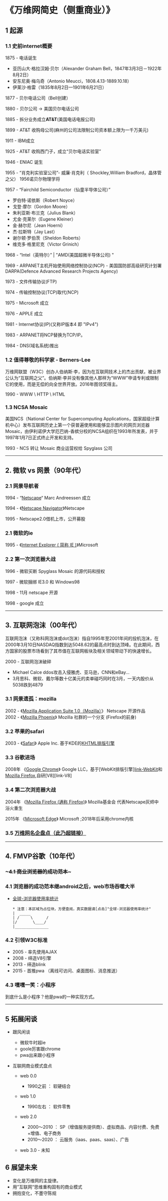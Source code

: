 # 《万维网简史（侧重商业）》

## 1 起源

### 1.1 史前internet概要

1875 - 电话诞生

- 亚历山大·格拉汉姆·贝尔（Alexander Graham Bell，1847年3月3日－1922年8月2日）
- 安东尼奥·梅乌奇（Antonio Meucci，1808.4.13-1889.10.18）
- 伊莱沙·格雷（1835年8月2日—1901年6月21日）

1877 - 贝尔电话公司（Bell创建）  

1880 - 贝尔公司 -> 美国贝尔电话公司  

1885 - 拆分业务成立**AT&T**(美国电话电报公司)  

1899 - AT&T 收购母公司(麻州的公司法限制公司资本额上限为一千万美元)  

1911 - IBM成立  

1925 - AT&T 收购西门子，成立“贝尔电话实验室”  

1946 - ENIAC 诞生

1955 - “肖克利实验室公司”- 威廉·肖克利（ Shockley,William Bradford，晶体管之父）  1956诺贝尔物理学将

1957 - “Fairchild Semiconductor（仙童半导体公司）”  

- 罗伯特·诺依斯（Robert Noyce）
- 戈登·摩尔（Gordon Moore）
- 朱利亚斯·布兰克（Julius Blank）
- 尤金·克莱尔（Eugene Kleiner）
- 金·赫尔尼（Jean Hoerni）
- 杰·拉斯特（Jay Last）
- 谢尔顿·罗伯茨（Sheldon Roberts）
- 维克多·格里尼克（Victor Grinich）

1968 - “Intel（英特尔）” | "AMD(美国超微半导体公司) "

1969 - ARPANET主机开始使用网络控制协议(NCP)
        - 美国国防部高级研究计划署DARPA(Defence Advanced Research Projects Agency)

1973 - 文件传输协议(FTP)  

1974 - 传输控制协议(TCP)取代(NCP)  

1975 - Microsoft 成立  

1976 - APPLE 成立

1981 - Internet协议(IP)(又称IP版本4 即 "IPv4")  

1983 - ARPANET将NCP替换为TCP/IP。

1984 - DNS(域名系统)推出

### 1.2 值得尊敬的科学家 - Berners-Lee

万维网联盟（W3C）创办人伯纳斯·李，因为在互联网技术上的杰出贡献，被业界公认为“互联网之父”。伯纳斯·李并没有像其他人那样为“WWW”申请专利或限制它的使用，而是无偿的向全世界开放。2016年图领奖得主。

1990 - WWW \ HTTP \ HTML

### 1.3 NCSA Mosaic  

美国NCS（National Center for Supercomputing Applications，国家超级计算机中心）发布互联网历史上第一个获普遍使用和能够显示图片的网页浏览器 Mosaic，由伊利诺伊大学厄巴纳-香槟分校的NCSA组织在1993年所发表，并于1997年1月7日正式终止开发和支持。  

1993 - NCS 转让 Mosaic 商业运营权给 Spyglass 公司  

---

## 2. 微软 vs 网景（90年代）

### 2.1 网景导航者

1994 - “[Netscape][link-Netscape]“ Marc Andreessen 成立  

1994 - 《[Netscape Navigator][link-Netscape_Navigator]》Netscape  

1995 - Netscape2.0借机上市，公开募股  

### 2.1 微软的ie

1995 - 《[Internet Explorer ( 简称 IE )][link-Internet_Explorer]》Microsoft  

### 2.2 第一次浏览器大战

1996 - 微软买断 Spyglass Mosaic 的源代码和授权  

1997 - 微软捆绑 IE3.0 和 Windows98  

1998 - 11月 netscape 开源

1998 - google 成立

---

## 3. 互联网泡沫（00年代）

互联网泡沫（又称科网泡沫或dot泡沫）指自1995年至2001年间的投机泡沫，在2000年3月10日NASDAQ指数到达5048.62的最高点时到达顶峰。在此期间，西方国家的股票市场看到了其市值在互联网板块及相关领域带动下的快速增长。

2000 - 互联网泡沫破碎  

- Michael Calce ddos攻击入侵雅虎、亚马逊，CNN和eBay...
- 3月思科、微软、戴尔等数十亿美元的卖单碰巧同时在3月，一天内股价从5038跌到4879

### 3.1 网景遗孤：mozilla

2002 - 《[Mozilla Application Suite 1.0（Mozilla）][link-Mozilla_Application_Suite]》 Netscape 开源作品  
2002 - 《[Mozilla Phoenix][link-Firefox#History]》 Mozilla 社群的一个分支 (Firefox的前身)  

### 3.2 苹果的safari

2003 - 《[Safari][link-Safari]》 Apple Inc. 基于KDE的[KHTML排版引擎][link-KHTML]  

### 3.3 谷歌进场

2008年 《[Google Chrome][link-Google_Chrome]》 Google LLC，基于[WebKit排版引擎][link-WebKit](2014年切换至[blink渲染器][link-blink])和[Mozilla Firefox][link-Firefox],自研[V8][link-V8]  

### 3.4 第二次浏览器大战

2004年 《[Mozilla Firefox (通称 Firefox)][link-Firefox]》 Mozilla基金会 代表Netscape灰烬中浴火重生  

2015年 《[Microsoft Edge][link-Microsoft_Edge]》 Microsoft ;2018年后采用chrome内核

### 3.5 [万维网名企盘点（此乃超链接）](https://wiki.mbalib.com/wiki/2019%E5%B9%B4%E3%80%8A%E7%A6%8F%E5%B8%83%E6%96%AF%E3%80%8B%E5%85%A8%E7%90%83%E4%B8%8A%E5%B8%82%E5%85%AC%E5%8F%B82000%E5%BC%BA)

---

## 4. FMVP谷歌（10年代）

### ~~~4.1 商业浏览器的成功范本~~~

### 4.1 浏览器的成功范本继android之后，web市场吞噬大半

- [全球-浏览器使用率统计][link-statcounter_all]  

    ```text
    * 注意：本区域为占位块，方便查阅，真实数据请[点击]"全球-浏览器使用率统计"
    |  _____
    | /     \      /
    |/       \____/
    |_______________

    ```

### 4.2 引领W3C标准

- 2005 - 率先使用AJAX  
- 2008 - 缔造V8引擎  
- 2013 - 缔造blink  
- 2015 - 首推pwa （离线可访问、桌面图标、消息推送）

### 4.3 嘿嘿一笑：小程序

到底什么是小程序？他是pwa的一种实现方式。

---

## 5 拓展闲谈

- 跟风闲谈
  - 微软牛时超ie  
  - goole厉害跟chrome  
  - pwa出来跟小程序  

- 互联网商业模式盘点
  - web 0.0
    - 1990之前 ： 软硬结合  

  - web 1.0
    - 1990左右 ： 软件零售

  - web 2.0
    - 2000～2010 ： SP（增值服务提供商）、虚拟商品、内容付费、免费+增值、电子商务
    - 2010～2020 ： 云服务（iaas、paas、saas）、广告

  - web 3.0 - 未知

## 6 展望未来

- 变化是万维网的主旋律。
- 用”互联网“思维重构固有的商业模式
- 拥抱变化，不墨守陈规

[link-Netscape]:https://en.wikipedia.org/wiki/Netscape
[link-Netscape_Navigator]:https://en.wikipedia.org/wiki/Netscape_Navigator
[link-Internet_Explorer]:https://en.wikipedia.org/wiki/Internet_Explorer
[link-Mozilla_Application_Suite]:https://en.wikipedia.org/wiki/Mozilla_Application_Suite
[link-Firefox#History]:https://en.wikipedia.org/wiki/Firefox#History
[link-KHTML]:https://en.wikipedia.org/wiki/KHTML
[link-Safari]:https://en.wikipedia.org/wiki/Safari_(web_browser)
[link-Mozilla_Application_Suite]:https://en.wikipedia.org/wiki/Mozilla_Application_Suite
[link-Firefox]:https://en.wikipedia.org/wiki/Firefox
[link-Firefox#History]:https://en.wikipedia.org/wiki/Firefox#History
[link-KHTML]:https://en.wikipedia.org/wiki/KHTML
[link-Google_Chrome]:https://en.wikipedia.org/wiki/Google_Chrome
[link-Microsoft_Edge]:https://en.wikipedia.org/wiki/Microsoft_Edge
[link-statcounter_all]:https://gs.statcounter.com/browser-market-share  
